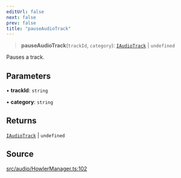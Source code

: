 ```yaml
---
editUrl: false
next: false
prev: false
title: "pauseAudioTrack"
---
```


> **pauseAudioTrack**(`trackId`, `category`): [`IAudioTrack`](/api/interfaces/iaudiotrack/) \| `undefined`

Pauses a track.

## Parameters

• **trackId**: `string`

• **category**: `string`

## Returns

[`IAudioTrack`](/api/interfaces/iaudiotrack/) \| `undefined`

## Source

[src/audio/HowlerManager.ts:102](https://github.com/relishinc/dill-pixel/blob/10f512f7f577ca5e74162827f11215b28df5ca97/src/audio/HowlerManager.ts#L102)
